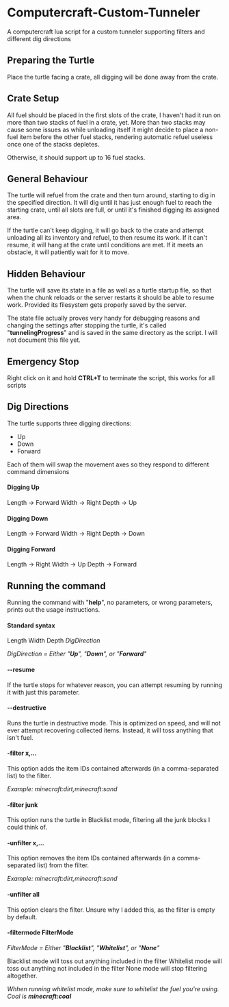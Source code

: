 # Computercraft-Custom-Tunneler
A computercraft lua script for a custom tunneler supporting filters and different dig directions

## Preparing the Turtle
Place the turtle facing a crate, all digging will be done away from the crate.

## Crate Setup
All fuel should be placed in the first slots of the crate, I haven't had it run on more than two stacks of fuel in a crate, yet. More than two stacks may cause some issues as while unloading itself it might decide to place a non-fuel item before the other fuel stacks, rendering automatic refuel useless once one of the stacks depletes.

Otherwise, it should support up to 16 fuel stacks.

## General Behaviour
The turtle will refuel from the crate and then turn around, starting to dig in the specified direction. It will dig until it has just enough fuel to reach the starting crate, until all slots are full, or until it's finished digging its assigned area.

If the turtle can't keep digging, it will go back to the crate and attempt unloading all its inventory and refuel, to then resume its work. If it can't resume, it will hang at the crate until conditions are met. If it meets an obstacle, it will patiently wait for it to move.

## Hidden Behaviour
The turtle will save its state in a file as well as a turtle startup file, so that when the chunk reloads or the server restarts it should be able to resume work. Provided its filesystem gets properly saved by the server.

The state file actually proves very handy for debugging reasons and changing the settings after stopping the turtle, it's called "**tunnelingProgress**" and is saved in the same directory as the script. I will not document this file yet.

## Emergency Stop
Right click on it and hold **CTRL+T** to terminate the script, this works for all scripts

## Dig Directions
The turtle supports three digging directions:
* Up
* Down
* Forward

Each of them will swap the movement axes so they respond to different command dimensions

#### Digging Up
Length -> Forward
Width -> Right
Depth -> Up

#### Digging Down
Length -> Forward
Width -> Right
Depth -> Down

#### Digging Forward
Length -> Right
Width -> Up
Depth -> Forward

## Running the command
Running the command with "**help**", no parameters, or wrong parameters, prints out the usage instructions.

#### Standard syntax
Length Width Depth *DigDirection*

_DigDirection = Either "**Up**", "**Down**", or "**Forward**"_

#### --resume
If the turtle stops for whatever reason, you can attempt resuming by running it with just this parameter.

#### --destructive
Runs the turtle in destructive mode. This is optimized on speed, and will not ever attempt recovering collected items. Instead, it will toss anything that isn't fuel.

#### -filter x,...
This option adds the item IDs contained afterwards (in a comma-separated list) to the filter.

_Example: minecraft:dirt,minecraft:sand_

#### -filter junk
This option runs the turtle in Blacklist mode, filtering all the junk blocks I could think of.

#### -unfilter x,...
This option removes the item IDs contained afterwards (in a comma-separated list) from the filter.

_Example: minecraft:dirt,minecraft:sand_

#### -unfilter all
This option clears the filter. Unsure why I added this, as the filter is empty by default.

#### -filtermode FilterMode
_FilterMode = Either "**Blacklist**", "**Whitelist**", or "**None**"_

Blacklist mode will toss out anything included in the filter
Whitelist mode will toss out anything not included in the filter
None mode will stop filtering altogether.

_Whhen running whitelist mode, make sure to whitelist the fuel you're using. Coal is **minecraft:coal**_
